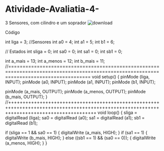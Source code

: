 # Atividade-Avaliatia-4-
3 Sensores, com cilindro e um soprador
![download](https://user-images.githubusercontent.com/103466894/175140698-949ce958-4802-4de8-a2f3-df241884a886.png)

Código
 
int liga = 3;
//Sensores
int a0 = 4;
int a1 = 5;
int b1 = 6;

// Estados
int sliga = 0;
int sa0 = 0;
int sa1 = 0;
int sb1 = 0;

int a_mais = 13;
int a_menos = 12;
int b_mais = 11;
//=========================================================================================================================================
void setup() {
  pinMode (liga, INPUT);
  pinMode (a0, INPUT);
  pinMode (a1, INPUT);
  pinMode (b1, INPUT);

  pinMode (a_mais, OUTPUT);
  pinMode (a_menos, OUTPUT);
  pinMode (b_mais, OUTPUT);
}
//+++++++++++++++++++++++++++++++++++++++++++++++++++++++++++++++++++++++++++++++++++++++++++++++++++++++++++++++++++++++++++++++++++++++++++
void loop() {
  sliga = digitalRead (liga);
  sa0 = digitalRead (a0);
  sa1 = digitalRead (a1);
  sb1 = digitalRead (b1);

  if (sliga == 1 && sa0 == 1)
  {
    digitalWrite (a_mais, HIGH);
  }
  if (sa1 == 1)
  {
    digitalWrite (b_mais, HIGH);
  }
  else ((sb1 == 1) && (sa0 == 0));
    {
      digitalWrite (a_menos, HIGH);
  }
}
